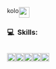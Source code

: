 
<div style="display:flex;>
 <a href="https://www.youtube.com/channel/UCkWrB6zNY4pHYOIKSDpUEKA">kolo</a>
 <a href="https://www.instagram.com/bernardoon1/"><img src="https://cdn-icons.flaticon.com/png/512/4494/premium/4494488.png?token=exp=1644680089~hmac=0fc32ab7b00f2c944f6af6f1346963e0" height="25px" width="25px" ></a>
</div>

<h3>💻 &nbsp;Skills:</h3>
 <br>
<div style=" display: flex;">
 <img src="https://www.fullstackclub.com.br/_next/image?url=%2F_next%2Fstatic%2Fimage%2Fpublic%2Fjavascript-icon.89946d38c90644a1f96d27290f426d59.svg&w=32&q=75" height="20px" width="20px" >
 <img src="https://www.fullstackclub.com.br/_next/image?url=%2F_next%2Fstatic%2Fimage%2Fpublic%2Freact-native-icon.ca5e2ad05cdcb61126099fe35f53b0a0.svg&w=32&q=75" alt="" height="20px" width="20px">
 <img src="https://www.fullstackclub.com.br/_next/image?url=%2F_next%2Fstatic%2Fimage%2Fpublic%2Fnodejs-icon.6a811426a8af56d02cd48e741a059e54.svg&w=32&q=75" height="20px" width="20px">
 <img src="https://cdn-icons-png.flaticon.com/128/174/174854.png" height="20px" width="20px">
 <img src="https://cdn-icons-png.flaticon.com/128/732/732190.png" height="20px" width="20px">
</div>

 
